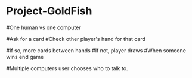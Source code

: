 # Project-GoldFish
#One human vs one computer

#Ask for a card
#Check other player's hand for that card

#If so, more cards between hands
#If not, player draws
#When someone wins end game

#Multiple computers
user chooses who to talk to.
